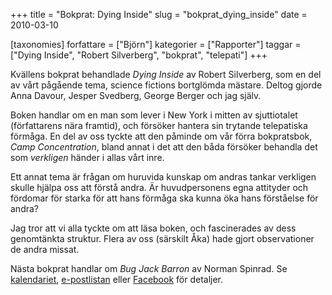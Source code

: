 +++
title = "Bokprat: Dying Inside"
slug = "bokprat_dying_inside"
date = 2010-03-10

[taxonomies]
forfattare = ["Björn"]
kategorier = ["Rapporter"]
taggar = ["Dying Inside", "Robert Silverberg", "bokprat", "telepati"]
+++

Kvällens bokprat behandlade _Dying Inside_ av Robert Silverberg, som en del
av vårt pågående tema, science fictions bortglömda mästare. Deltog gjorde
Anna Davour, Jesper Svedberg, George Berger och jag själv.

Boken handlar om en man som lever i New York i mitten av sjuttiotalet
(författarens nära framtid), och försöker hantera sin trytande telepatiska
förmåga. En del av oss tyckte att den påminde om vår förra bokpratsbok, _Camp
Concentration_, bland annat i det att den båda försöker behandla det som
_verkligen_ händer i allas vårt inre.

Ett annat tema är frågan om huruvida kunskap om andras tankar verkligen
skulle hjälpa oss att förstå andra. Är huvudpersonens egna attityder och
fördomar för starka för att hans förmåga ska kunna öka hans förståelse för
andra?

Jag tror att vi alla tyckte om att läsa boken, och fascinerades av dess
genomtänkta struktur. Flera av oss (särskilt Åka) hade gjort observationer de
andra missat.

Nästa bokprat handlar om _Bug Jack Barron_ av Norman Spinrad. Se
[kalendariet](./sidor/kalendarium.md), [e-postlistan](.sidor/epostlista.md) eller
[Facebook](http://www.facebook.com/event.php?eid=397916361368) för detaljer.
